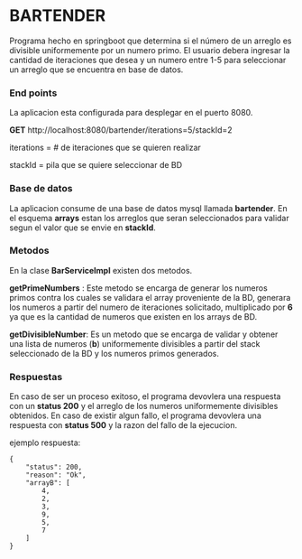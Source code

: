 # BARTENDER

Programa hecho en springboot que determina si el número de un arreglo es divisible uniformemente por un numero primo.
El usuario debera ingresar la cantidad de iteraciones que desea y un numero entre 1-5 para seleccionar un arreglo que se encuentra en base de datos.

### End points
La aplicacion esta configurada para desplegar en el puerto 8080.

**GET** http://localhost:8080/bartender/iterations=5/stackId=2

iterations = # de iteraciones que se quieren realizar

stackId = pila que se quiere seleccionar de BD

### Base de datos
La aplicacion consume de una base de datos mysql llamada **bartender**. En el esquema **arrays** estan los arreglos que seran seleccionados para validar segun el valor que se envie en **stackId**.

### Metodos
En la clase **BarServiceImpl** existen dos metodos.

**getPrimeNumbers** : Este metodo se encarga de generar los numeros primos contra los cuales se validara el array proveniente de la BD, generara los numeros a partir del numero de iteraciones solicitado, multiplicado por **6** ya que es la cantidad de numeros que existen en los arrays de BD.

**getDivisibleNumber**: Es un metodo que se encarga de validar y obtener una lista de numeros (**b**) uniformemente divisibles a partir del stack seleccionado de la BD y los numeros primos generados.

### Respuestas
En caso de ser un proceso exitoso, el programa devovlera una respuesta con un **status 200** y el arreglo de los numeros uniformemente divisibles obtenidos.
En caso de existir algun fallo, el programa devovlera una respuesta con **status 500** y la razon del fallo de la ejecucion.

ejemplo respuesta:

```
{
    "status": 200,
    "reason": "Ok",
    "arrayB": [
        4,
        2,
        3,
        9,
        5,
        7
    ]
}
```

